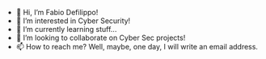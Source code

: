 - 👋 Hi, I’m Fabio Defilippo!
- 👀 I’m interested in Cyber Security!
- 🌱 I’m currently learning stuff...
- 💞️ I’m looking to collaborate on Cyber Sec projects!
- 📫 How to reach me? Well, maybe, one day, I will write an email address.

<!---
FabioDefilippo/FabioDefilippo is a ✨ special ✨ repository because its `README.md` (this file) appears on your GitHub profile.
You can click the Preview link to take a look at your changes.
--->
